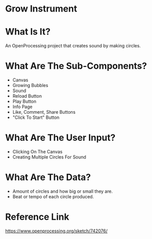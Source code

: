 # Grow Instrument

# What Is It?
An OpenProcessing project that creates sound by making circles. 

# What Are The Sub-Components?
- Canvas
- Growing Bubbles
- Sound
- Reload Button
- Play Button
- Info Page
- Like, Comment, Share Buttons
- "Click To Start" Button


# What Are The User Input?
- Clicking On The Canvas
- Creating Multiple Circles For Sound

# What Are The Data? 
- Amount of circles and how big or small they are.
- Beat or tempo of each circle produced. 

# Reference Link
https://www.openprocessing.org/sketch/742076/
